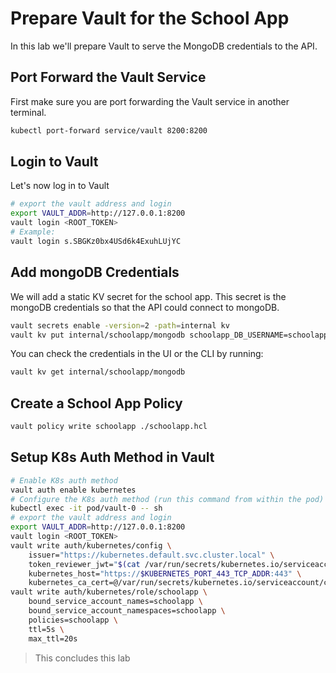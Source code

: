 # Prepare Vault for the School App

In this lab we'll prepare Vault to serve the MongoDB credentials to the API.

## Port Forward the Vault Service

First make sure you are port forwarding the Vault service in another terminal.

```bash
kubectl port-forward service/vault 8200:8200
```

## Login to Vault

Let's now log in to Vault

```bash
# export the vault address and login
export VAULT_ADDR=http://127.0.0.1:8200
vault login <ROOT_TOKEN>
# Example:
vault login s.SBGKz0bx4USd6k4ExuhLUjYC
```

## Add mongoDB Credentials
We will add a static KV secret for the school app. This secret is the mongoDB credentials so that the API could connect to mongoDB.

```bash
vault secrets enable -version=2 -path=internal kv
vault kv put internal/schoolapp/mongodb schoolapp_DB_USERNAME=schoolapp schoolapp_DB_PASSWORD=mongoRootPass
```

You can check the credentials in the UI or the CLI by running:

```bash
vault kv get internal/schoolapp/mongodb
```

## Create a School App Policy

```bash
vault policy write schoolapp ./schoolapp.hcl
```

## Setup K8s Auth Method in Vault

```bash
# Enable K8s auth method
vault auth enable kubernetes
# Configure the K8s auth method (run this command from within the pod)
kubectl exec -it pod/vault-0 -- sh
# export the vault address and login
export VAULT_ADDR=http://127.0.0.1:8200
vault login <ROOT_TOKEN>
vault write auth/kubernetes/config \
    issuer="https://kubernetes.default.svc.cluster.local" \
    token_reviewer_jwt="$(cat /var/run/secrets/kubernetes.io/serviceaccount/token)" \
    kubernetes_host="https://$KUBERNETES_PORT_443_TCP_ADDR:443" \
    kubernetes_ca_cert=@/var/run/secrets/kubernetes.io/serviceaccount/ca.crt
vault write auth/kubernetes/role/schoolapp \
    bound_service_account_names=schoolapp \
    bound_service_account_namespaces=schoolapp \
    policies=schoolapp \
    ttl=5s \
    max_ttl=20s
```

> This concludes this lab